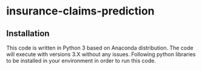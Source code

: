 # insurance-claims-prediction

## Installation
This code is written in Python 3 based on Anaconda distribution. The code will execute with versions 3.X without any issues. Following python libraries to be installed in your environment in order to run this code. 

